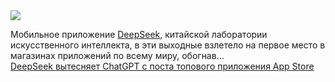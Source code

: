 <!--2025-01-28 14:09:24-->
<div class="yb">
  <div class="rss smaller1 habr"><img src="https://habrastorage.org/getpro/habr/upload_files/ed8/1f4/ad4/ed81f4ad42fe66e6a33bce374ee868f5.png" /><p>Мобильное приложение&nbsp;<a href="https://techcrunch.com/2025/01/26/deepseek-gets-silicon-valley-talking/">DeepSeek</a>, китайской лаборатории искусственного интеллекта, в эти выходные взлетело на первое место в магазинах приложений по всему миру, обогнав... <br><a class="light" href="https://habr.com/ru/companies/bothub/news/877374/?utm_source=habrahabr&utm_medium=rss&utm_campaign=877374">DeepSeek вытесняет ChatGPT с поста топового приложения App Store</a></div>
</div>
